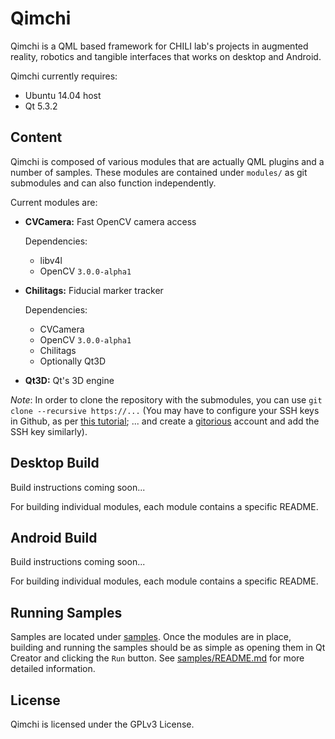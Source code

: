 Qimchi
======

Qimchi is a QML based framework for CHILI lab's projects in augmented reality, robotics and tangible interfaces that works on desktop and Android.

Qimchi currently requires:

- Ubuntu 14.04 host
- Qt 5.3.2

Content
-------

Qimchi is composed of various modules that are actually QML plugins and a number of samples. These modules are contained under `modules/` as git submodules and can also function independently.

Current modules are:

- **CVCamera:** Fast OpenCV camera access

  Dependencies:

  - libv4l
  - OpenCV `3.0.0-alpha1`

- **Chilitags:** Fiducial marker tracker

  Dependencies:

  - CVCamera
  - OpenCV `3.0.0-alpha1`
  - Chilitags
  - Optionally Qt3D

- **Qt3D:** Qt's 3D engine

*Note*: In order to clone the repository with the submodules, you can use `git clone --recursive https://...` (You may have to configure your SSH keys in Github, as per [this tutorial](https://help.github.com/articles/generating-ssh-keys/); ... and create a [gitorious](https://gitorious.org) account and add the SSH key similarly).


Desktop Build
-------------



Build instructions coming soon...

For building individual modules, each module contains a specific README.

Android Build
-------------

Build instructions coming soon...

For building individual modules, each module contains a specific README.

Running Samples
---------------

Samples are located under [samples](samples). Once the modules are in place, building and running the samples should be as simple as opening them in Qt Creator and clicking the `Run` button. See [samples/README.md](samples/README.md) for more detailed information.

License
-------
Qimchi is licensed under the GPLv3 License.

